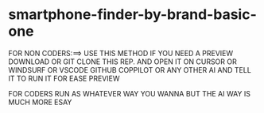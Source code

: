 # smartphone-finder-by-brand-basic-one

FOR NON CODERS:==> USE THIS METHOD IF YOU NEED A PREVIEW DOWNLOAD OR GIT CLONE THIS REP. AND OPEN IT ON CURSOR OR WINDSURF OR VSCODE GITHUB COPPILOT OR ANY OTHER AI AND TELL IT TO RUN IT FOR EASE PREVIEW

FOR CODERS RUN AS WHATEVER WAY YOU WANNA BUT THE AI WAY IS MUCH MORE ESAY
